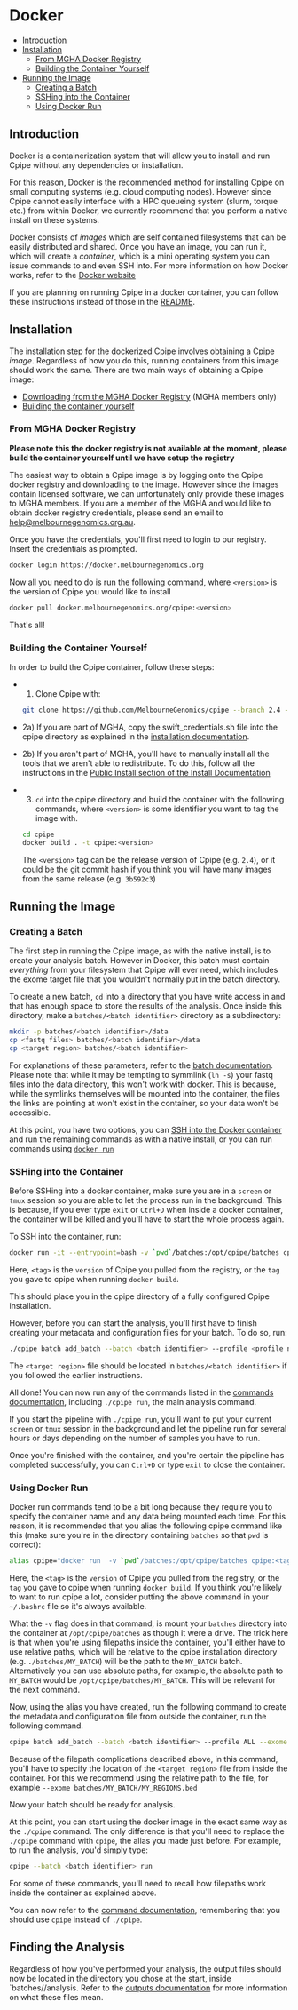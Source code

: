# Docker
* [Introduction](#introduction)
* [Installation](#installation)
    * [From MGHA Docker Registry](#from-mgha-docker-registry)
    * [Building the Container Yourself](#building-the-container-yourself)
* [Running the Image](#running-the-image)
    * [Creating a Batch](#creating-a-batch)
    * [SSHing into the Container](#sshing-into-the-container)
    * [Using Docker Run](#using-docker-run)

## Introduction
Docker is a containerization system that will allow you to install and run Cpipe without any dependencies or installation.

For this reason, Docker is the recommended method for installing Cpipe on small computing systems (e.g. cloud computing nodes).
However since Cpipe cannot easily interface with a HPC queueing system (slurm, torque etc.) from within Docker, we
currently recommend that you perform a native install on these systems.

Docker consists of *images* which are self contained filesystems that can be easily distributed and shared. Once you have
an image, you can run it, which will create a *container*, which is a mini operating system you can issue commands to
and even SSH into. For more information on how Docker works, refer to the [Docker website](https://www.docker.com/what-docker)

If you are planning on running Cpipe in a docker container, you can follow these instructions instead of those in the
[README](../README.md).

## Installation
The installation step for the dockerized Cpipe involves obtaining a Cpipe *image*. Regardless of how you do this, running
containers from this image should work the same. There are two main ways of obtaining a Cpipe image:
* [Downloading from the MGHA Docker Registry](#from-mgha-docker-registry) (MGHA members only)
* [Building the container yourself](#building-the-container-yourself)

### From MGHA Docker Registry
**Please note this the docker registry is not available at the moment, please build the container yourself until we have
setup the registry**

The easiest way to obtain a Cpipe image is by logging onto the Cpipe docker registry and downloading to the image. However
 since the images contain licensed software, we can unfortunately only provide these images to MGHA members. If you are
 a member of the MGHA and would like to obtain docker registry credentials, please send an email to help@melbournegenomics.org.au.

Once you have the credentials, you'll first need to login to our registry. Insert the credentials as prompted.
```bash
docker login https://docker.melbournegenomics.org
```

Now all you need to do is run the following command, where `<version>` is the version of Cpipe you would like to install
```bash
docker pull docker.melbournegenomics.org/cpipe:<version>
```

That's all!

### Building the Container Yourself

In order to build the Cpipe container, follow these steps:

* 1) Clone Cpipe with:

    ```bash
    git clone https://github.com/MelbourneGenomics/cpipe --branch 2.4 --depth 1
    ```
* 2a) If you are part of MGHA, copy the swift_credentials.sh file
into the cpipe directory as explained in the [installation documentation](install.md#mgha-install).
* 2b) If you aren't part of MGHA, you'll have to manually install all the tools that we aren't able to redistribute. To
do this, follow all the instructions in the [Public Install section of the Install Documentation](install.md#public-install)
* 3) `cd` into the cpipe directory and build the container with the following commands,
 where `<version>` is some identifier you want to tag the image with.

    ```bash
    cd cpipe
    docker build . -t cpipe:<version>
    ```
    The `<version>` tag can be the release version of Cpipe (e.g. `2.4`), or it could be the git commit hash if you think
    you will have many images from the same release (e.g. `3b592c3`)

## Running the Image

### Creating a Batch

The first step in running the Cpipe image, as with the native install, is to create your analysis batch. However in
 Docker, this batch must contain *everything* from your filesystem that Cpipe will ever need, which includes the exome target
 file that you wouldn't normally put in the batch directory.

 To create a new batch, `cd` into a directory that
 you have write access in and that has enough space to store the results of the analysis. Once inside this directory,
 make a `batches/<batch identifier>` directory as a subdirectory:

```bash
mkdir -p batches/<batch identifier>/data
cp <fastq files> batches/<batch identifier>/data
cp <target region> batches/<batch identifier>
```
For explanations of these parameters, refer to the [batch documentation](batches.md#creating-a-batch). Please note that
while it may be tempting to symmlink (`ln -s`) your fastq files into the data directory, this won't work with docker. 
This is because, while the symlinks themselves will be mounted into the container, the files the links are pointing at
won't exist in the container, so your data won't be accessible.

At this point, you have two options, you can [SSH into the Docker container](#sshing-into-the-container) and run the remaining commands as with a
native install, or you can run commands using [`docker run`](#using-docker-run)

### SSHing into the Container
Before SSHing into a docker container, make sure you are in a `screen` or `tmux` session so you are able to let the process
run in the background. This is because, if you ever type `exit` or `Ctrl+D` when inside a docker container, the container
will be killed and you'll have to start the whole process again.

To SSH into the container, run:
```bash
docker run -it --entrypoint=bash -v `pwd`/batches:/opt/cpipe/batches cpipe:<tag>
```
Here, `<tag>` is the `version` of Cpipe you pulled from the registry, or the `tag` you gave to cpipe when running `docker build`.

This should place you in the cpipe directory of a fully configured Cpipe installation.

However, before you can start the analysis, you'll first have to finish creating your metadata and configuration files for your batch.
To do so, run:
```bash
./cpipe batch add_batch --batch <batch identifier> --profile <profile name> --exome <target region>
```
The `<target region>` file should be located in `batches/<batch identifier>` if you followed the earlier instructions.

All done! You can now run any of the commands listed in the [commands documentation](commands.md), including `./cpipe run`,
the main analysis command. 

If you start the pipeline with `./cpipe run`, you'll want to put your current `screen` or `tmux` session in the background
and let the pipeline run for several hours or days depending on the number of samples you have to run.

Once you're finished with the container, and you're certain the pipeline has completed successfully, you can `Ctrl+D` or
type `exit` to close the container. 

### Using Docker Run

Docker run commands tend to be a bit long because they require you to specify the container name and any data being 
mounted each time. For this reason, it is recommended that you alias the following cpipe command like this (make sure you're in the
directory containing `batches` so that `pwd` is correct):
```bash
alias cpipe="docker run  -v `pwd`/batches:/opt/cpipe/batches cpipe:<tag>"
```
Here, the `<tag>` is the `version` of Cpipe you pulled from the registry, or the `tag` you gave to cpipe when running `docker build`.
If you think you're likely to want to run cpipe a lot, consider putting the above command in your `~/.bashrc` file so it's
always available.

What the `-v` flag does in that command, is mount your `batches` directory into the container at `/opt/cpipe/batches` as
though it were a drive. The trick here is that when you're using
filepaths inside the container, you'll either have to use relative paths, which will be relative to the cpipe installation
directory (e.g. `./batches/MY_BATCH`) will be the path to the `MY_BATCH` batch. Alternatively you can use absolute paths,
for example, the absolute path to `MY_BATCH` would be `/opt/cpipe/batches/MY_BATCH`. This will be relevant for the next
command.

Now, using the alias you have created, run the following command to create the metadata and configuration file from outside the container, run the following command.
```bash
cpipe batch add_batch --batch <batch identifier> --profile ALL --exome <target region>
```
Because of the filepath complications described above, in this command, you'll have to specify the location of the 
`<target region>` file from inside the container. For this we recommend using the relative path to the file, for example
 `--exome batches/MY_BATCH/MY_REGIONS.bed`
 
Now your batch should be ready for analysis.

At this point, you can start using the docker image in the exact same way as the `./cpipe` command. The only difference is
that you'll need to replace the `./cpipe` command with `cpipe`, the alias you made just before. 
For example, to run the analysis, you'd simply type:
```bash
cpipe --batch <batch identifier> run
```

For some of these commands, you'll need to recall how filepaths work inside the container as explained above.

You can now refer to the [command documentation](commands.md), remembering that you should use `cpipe` instead
of `./cpipe`.

## Finding the Analysis
  Regardless of how you've performed your analysis, the output files should now be located in the directory you chose 
  at the start, inside `batches/<batch identifier>/analysis. Refer to the [outputs documentation](outputs.md) for more
  information on what these files mean.
